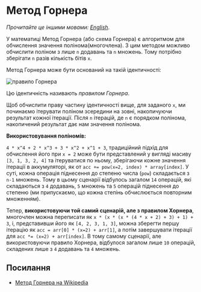 # Метод Горнера

_Прочитайте це іншими мовами:_
[_English_](README.md).

У математиці Метод Горнера (або схема Горнера) є алгоритмом для обчислення значення полінома(многочлена). 
З цим методом можливо обчислити поліном з лише `n` додавань та `n` множень. Тому потрібно 
зберігати `n` разів кількість бітів `x`.

Метод Горнера може бути оснований на такій ідентичності:

![правило Горнера](https://wikimedia.org/api/rest_v1/media/math/render/svg/2a576e42d875496f8b0f0dda5ebff7c2415532e4)

Цю ідентичність називають _правилом Горнера_.

Щоб обчислити праву частину ідентичності вище, для заданого `x`, ми починаємо ітерувати поліном зсередини на 
зовні, накопичуючи результат кожної ітерації. Після `n` ітерацій, де `n` є порядком полінома, накопичений 
результат дає нам значення полінома.

**Використовування поліномів:**

`4 * x^4 + 2 * x^3 + 3 * x^2 + x^1 + 3`, традиційний підхід для обчислення його при `x = 2` може бути представлений 
у вигляді масиву `[3, 1, 3, 2, 4]` та ітеруватися по ньому, зберігаючи кожне значення ітерації в аккумуляторі, 
як от `acc += pow(x=2, index) * array[index]`. У суті, кожна операція піднесення до степеню числа (`pow`) 
складається з `n-1` множень. Тому в цьому сценарії відбулось загалом `14` операцій, які складаються з `4` додавань, 
`5` множень та `5` операцій піднесення до степеню (ми припускаємо, що кожна степінь обчислюється повторним множенням).

Тепер, **використовуючи той самий сценарій, але з правилом Хорнера**, многочлен можна переписати 
як `x * (x * (x * (4 * x + 2) + 3) + 1) + 3`, і, представивши його як `[4, 2, 3, 1, 3]`, можна зберегти 
першу ітерацію як `acc = arr[0] * (x=2) + arr[1]`, а потім завершувати ітерації для `acc *= (x=2) + arr[index]`. 
В тому самому сценарії, але використовуючи правило Хорнера, відбулося загалом лише `10` операцій, складених 
лише з `4` додавань та `4` множень.

## Посилання

- [Метод Горнера на Wikipedia](https://uk.wikipedia.org/wiki/%D0%A1%D1%85%D0%B5%D0%BC%D0%B0_%D0%93%D0%BE%D1%80%D0%BD%D0%B5%D1%80%D0%B0)
